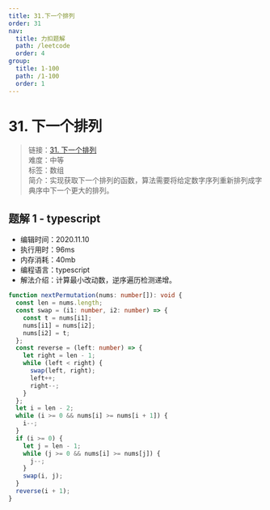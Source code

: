 ```yaml
---
title: 31.下一个排列
order: 31
nav:
  title: 力扣题解
  path: /leetcode
  order: 4
group:
  title: 1-100
  path: /1-100
  order: 1
---
```


# 31. 下一个排列

> 链接：[31. 下一个排列](https://leetcode-cn.com/problems/next-permutation/)  
> 难度：中等  
> 标签：数组  
> 简介：实现获取下一个排列的函数，算法需要将给定数字序列重新排列成字典序中下一个更大的排列。

## 题解 1 - typescript

- 编辑时间：2020.11.10
- 执行用时：96ms
- 内存消耗：40mb
- 编程语言：typescript
- 解法介绍：计算最小改动数，逆序遍历检测递增。

```typescript
function nextPermutation(nums: number[]): void {
  const len = nums.length;
  const swap = (i1: number, i2: number) => {
    const t = nums[i1];
    nums[i1] = nums[i2];
    nums[i2] = t;
  };
  const reverse = (left: number) => {
    let right = len - 1;
    while (left < right) {
      swap(left, right);
      left++;
      right--;
    }
  };
  let i = len - 2;
  while (i >= 0 && nums[i] >= nums[i + 1]) {
    i--;
  }
  if (i >= 0) {
    let j = len - 1;
    while (j >= 0 && nums[i] >= nums[j]) {
      j--;
    }
    swap(i, j);
  }
  reverse(i + 1);
}
```
